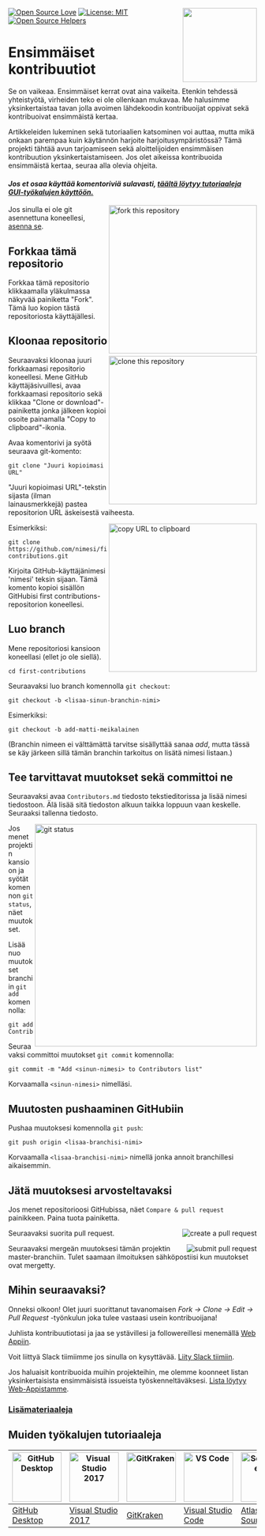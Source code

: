[![Open Source Love](https://badges.frapsoft.com/os/v1/open-source.svg?v=103)](https://github.com/ellerbrock/open-source-badges/)
[<img align="right" width="150" src="https://firstcontributions.github.io/assets/Readme/join-slack-team.png">](https://join.slack.com/t/firstcontributors/shared_invite/zt-1hg51qkgm-Xc7HxhsiPYNN3ofX2_I8FA)
[![License: MIT](https://img.shields.io/badge/License-MIT-green.svg)](https://opensource.org/licenses/MIT)
[![Open Source Helpers](https://www.codetriage.com/roshanjossey/first-contributions/badges/users.svg)](https://www.codetriage.com/roshanjossey/first-contributions)


# Ensimmäiset kontribuutiot

Se on vaikeaa. Ensimmäiset kerrat ovat aina vaikeita. Etenkin tehdessä yhteistyötä, virheiden teko ei ole ollenkaan mukavaa. Me halusimme yksinkertaistaa tavan jolla avoimen lähdekoodin kontribuoijat oppivat sekä kontribuoivat ensimmäistä kertaa.

Artikkeleiden lukeminen sekä tutoriaalien katsominen voi auttaa, mutta mikä onkaan parempaa kuin käytännön harjoite harjoitusympäristössä? Tämä projekti tähtää avun tarjoamiseen sekä aloittelijoiden ensimmäisen kontribuution yksinkertaistamiseen. Jos olet aikeissa kontribuoida ensimmäistä kertaa, seuraa alla olevia ohjeita.

#### *Jos et osaa käyttää komentoriviä sulavasti, [täältä löytyy tutoriaaleja GUI-työkalujen käyttöön.](#Muiden-työkalujen-tutoriaaleja)*

<img align="right" width="300" src="https://firstcontributions.github.io/assets/Readme/fork.png" alt="fork this repository" />

Jos sinulla ei ole git asennettuna koneellesi, [asenna se][link-Github_git].

## Forkkaa tämä repositorio

Forkkaa tämä repositorio klikkaamalla yläkulmassa näkyvää painiketta "Fork". Tämä luo kopion tästä repositoriosta käyttäjällesi.

## Kloonaa repositorio

<img align="right" width="300" src="https://firstcontributions.github.io/assets/Readme/clone.png" alt="clone this repository" />

Seuraavaksi kloonaa juuri forkkaamasi repositorio koneellesi. Mene GitHub käyttäjäsivuillesi, avaa forkkaamasi repositorio sekä klikkaa "Clone or download"-painiketta jonka jälkeen kopioi osoite painamalla "Copy to clipboard"-ikonia.

Avaa komentorivi ja syötä seuraava git-komento:

```
git clone "Juuri kopioimasi URL"
```

"Juuri kopioimasi URL"-tekstin sijasta (ilman lainausmerkkejä) pastea repositorion URL äskeisestä vaiheesta.

<img align="right" width="300" src="https://firstcontributions.github.io/assets/Readme/copy-to-clipboard.png" alt="copy URL to clipboard" />

Esimerkiksi:

```
git clone https://github.com/nimesi/first-contributions.git
```

Kirjoita GitHub-käyttäjänimesi 'nimesi' teksin sijaan. Tämä komento kopioi sisällön GitHubisi first contributions-repositorion koneellesi.

## Luo branch

Mene repositoriosi kansioon koneellasi (ellet jo ole siellä).

```
cd first-contributions
```

Seuraavaksi luo branch komennolla `git checkout`:

```
git checkout -b <lisaa-sinun-branchin-nimi>
```

Esimerkiksi:

```
git checkout -b add-matti-meikalainen
```

(Branchin nimeen ei välttämättä tarvitse sisällyttää sanaa *add*, mutta tässä se käy järkeen sillä tämän branchin tarkoitus on lisätä nimesi listaan.)

## Tee tarvittavat muutokset sekä committoi ne

Seuraavaksi avaa `Contributors.md` tiedosto tekstieditorissa ja lisää nimesi tiedostoon. Älä lisää sitä tiedoston alkuun taikka loppuun vaan keskelle. Seuraaksi tallenna tiedosto.

<img align="right" width="450" src="https://firstcontributions.github.io/assets/Readme/git-status.png" alt="git status" />

Jos menet projektin kansioon ja syötät komennon `git status`, näet muutokset.

Lisää nuo muutokset branchiin `git add` komennolla:

```
git add Contributors.md
```

Seuraavaksi committoi muutokset `git commit` komennolla:

```
git commit -m "Add <sinun-nimesi> to Contributors list"
```

Korvaamalla `<sinun-nimesi>` nimelläsi.

## Muutosten pushaaminen GitHubiin

Pushaa muutoksesi komennolla `git push`:

```
git push origin <lisaa-branchisi-nimi>
```

Korvaamalla `<lisaa-branchisi-nimi>` nimellä jonka annoit branchillesi aikaisemmin.

## Jätä muutoksesi arvosteltavaksi

Jos menet repositorioosi GitHubissa, näet `Compare & pull request` painikkeen.  Paina tuota painiketta.

<img style="float: right;" src="https://firstcontributions.github.io/assets/Readme/compare-and-pull.png" alt="create a pull request" />

Seuraavaksi suorita pull request.

<img style="float: right;" src="https://firstcontributions.github.io/assets/Readme/submit-pull-request.png" alt="submit pull request" />

Seuraavaksi mergeän muutoksesi tämän projektin master-branchiin. Tulet saamaan ilmoituksen sähköpostiisi kun muutokset ovat mergetty.

## Mihin seuraavaksi?

Onneksi olkoon! Olet juuri suorittanut tavanomaisen *Fork -> Clone -> Edit -> Pull Request* -työnkulun joka tulee vastaasi usein kontribuoijana!

Juhlista kontribuutiotasi ja jaa se ystävillesi ja followereillesi menemällä [Web Appiin](https://firstcontributions.github.io/#social-share).

Voit liittyä Slack tiimiimme jos sinulla on kysyttävää. [Liity Slack tiimiin](https://join.slack.com/t/firstcontributors/shared_invite/zt-1hg51qkgm-Xc7HxhsiPYNN3ofX2_I8FA).

Jos haluaisit kontribuoida muihin projekteihin, me olemme koonneet listan yksinkertaisista ensimmäisistä issueista työskenneltäväksesi. [Lista löytyy Web-Appistamme](https://firstcontributions.github.io/#project-list).

### [Lisämateriaaleja](../additional-material/git_workflow_scenarios/additional-material.md)

## Muiden työkalujen tutoriaaleja

| <a href="../gui-tool-tutorials/github-desktop-tutorial.md"><img alt="GitHub Desktop" src="https://desktop.github.com/images/desktop-icon.svg" width="100"></a> | <a href="../gui-tool-tutorials/github-windows-vs2017-tutorial.md"><img alt="Visual Studio 2017" src="https://upload.wikimedia.org/wikipedia/commons/c/cd/Visual_Studio_2017_Logo.svg" width="100"></a> | <a href="../gui-tool-tutorials/gitkraken-tutorial.md"><img alt="GitKraken" src="https://firstcontributions.github.io/assets/gui-tool-tutorials/gitkraken-tutorial/gk-icon.png" width="100"></a> | <a href="../gui-tool-tutorials/github-windows-vs-code-tutorial.md"><img alt="VS Code" src="https://upload.wikimedia.org/wikipedia/commons/2/2d/Visual_Studio_Code_1.18_icon.svg" width=100></a> | <a href="../gui-tool-tutorials/sourcetree-macos-tutorial.md"><img alt="Sourcetree App" src="https://wac-cdn.atlassian.com/dam/jcr:81b15cde-be2e-4f4a-8af7-9436f4a1b431/Sourcetree-icon-blue.svg" width=100></a> | <a href="../gui-tool-tutorials/github-windows-intellij-tutorial.md"><img alt="IntelliJ IDEA" src="https://upload.wikimedia.org/wikipedia/commons/thumb/9/9c/IntelliJ_IDEA_Icon.svg/512px-IntelliJ_IDEA_Icon.svg.png" width=100></a> |
| --- | --- | --- | --- | --- | --- |
| [GitHub Desktop](../gui-tool-tutorials/github-desktop-tutorial.md) | [Visual Studio 2017](../gui-tool-tutorials/github-windows-vs2017-tutorial.md) | [GitKraken](../gui-tool-tutorials/gitkraken-tutorial.md) | [Visual Studio Code](../gui-tool-tutorials/github-windows-vs-code-tutorial.md) | [Atlassian Sourcetree](../gui-tool-tutorials/sourcetree-macos-tutorial.md) | [IntelliJ IDEA](../gui-tool-tutorials/github-windows-intellij-tutorial.md) |


[link-Github_git]: https://help.github.com/articles/set-up-git/